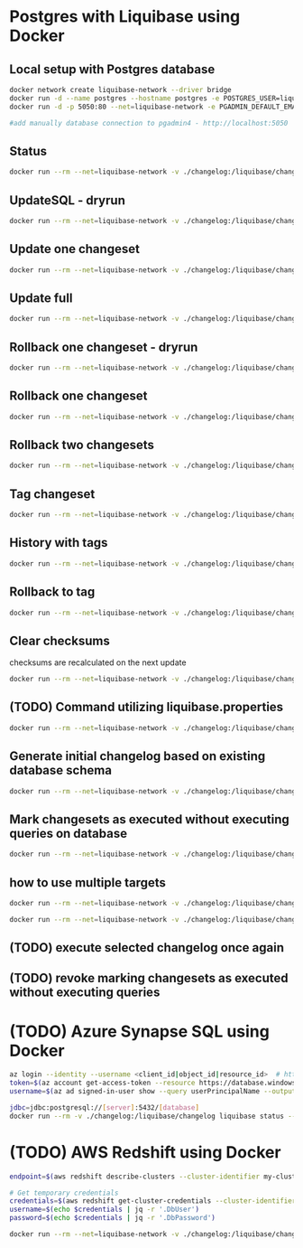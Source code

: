 # Postgres with Liquibase using Docker

## Local setup with Postgres database
```bash
docker network create liquibase-network --driver bridge
docker run -d --name postgres --hostname postgres -e POSTGRES_USER=liquibase_test -e POSTGRES_PASSWORD=liquibase_test -e POSTGRES_DB=liquibase_test -p 5432:5432 --net=liquibase-network postgres:14
docker run -d -p 5050:80 --net=liquibase-network -e PGADMIN_DEFAULT_EMAIL=admin@admin.com -e PGADMIN_DEFAULT_PASSWORD=admin dpage/pgadmin4
```
```bash
#add manually database connection to pgadmin4 - http://localhost:5050
```

## Status
```bash
docker run --rm --net=liquibase-network -v ./changelog:/liquibase/changelog liquibase status --url=jdbc:postgresql://postgres:5432/liquibase_test?currentSchema=public --changelog-file=changelog/changelog.xml --username=liquibase_test --password=liquibase_test
```

## UpdateSQL - dryrun
```bash
docker run --rm --net=liquibase-network -v ./changelog:/liquibase/changelog liquibase updateSQL --url=jdbc:postgresql://postgres:5432/liquibase_test?currentSchema=public --changelog-file=changelog/changelog.xml --username=liquibase_test --password=liquibase_test
```

## Update one changeset
```bash
docker run --rm --net=liquibase-network -v ./changelog:/liquibase/changelog liquibase update-count --count=1 --url=jdbc:postgresql://postgres:5432/liquibase_test?currentSchema=public --changelog-file=changelog/changelog.xml --username=liquibase_test --password=liquibase_test
```

## Update full
```bash
docker run --rm --net=liquibase-network -v ./changelog:/liquibase/changelog liquibase update --url=jdbc:postgresql://postgres:5432/liquibase_test?currentSchema=public --changelog-file=changelog/changelog.xml --username=liquibase_test --password=liquibase_test
```

## Rollback one changeset - dryrun
```bash
docker run --rm --net=liquibase-network -v ./changelog:/liquibase/changelog liquibase rollback-count-sql --count=1 --url=jdbc:postgresql://postgres:5432/liquibase_test?currentSchema=public --changelog-file=changelog/changelog.xml --username=liquibase_test --password=liquibase_test
```

## Rollback one changeset
```bash
docker run --rm --net=liquibase-network -v ./changelog:/liquibase/changelog liquibase rollback-count --count=1 --url=jdbc:postgresql://postgres:5432/liquibase_test?currentSchema=public --changelog-file=changelog/changelog.xml --username=liquibase_test --password=liquibase_test
```

## Rollback two changesets
```bash
docker run --rm --net=liquibase-network -v ./changelog:/liquibase/changelog liquibase rollback-count --count=2 --url=jdbc:postgresql://postgres:5432/liquibase_test?currentSchema=public --changelog-file=changelog/changelog.xml --username=liquibase_test --password=liquibase_test
```

## Tag changeset
```bash
docker run --rm --net=liquibase-network -v ./changelog:/liquibase/changelog liquibase tag --tag=tag1 --url=jdbc:postgresql://postgres:5432/liquibase_test?currentSchema=public --username=liquibase_test --password=liquibase_test
```

## History with tags
```bash
docker run --rm --net=liquibase-network -v ./changelog:/liquibase/changelog liquibase history --url=jdbc:postgresql://postgres:5432/liquibase_test?currentSchema=public --username=liquibase_test --password=liquibase_test
```

## Rollback to tag
```bash
docker run --rm --net=liquibase-network -v ./changelog:/liquibase/changelog -v ./liquibase.properties:/liquibase/liquibase.properties liquibase rollback --url=jdbc:postgresql://postgres:5432/liquibase_test?currentSchema=public --changelog-file=changelog/changelog.xml --username=liquibase_test --password=liquibase_test --tag=tag1
```

## Clear checksums
checksums are recalculated on the next update
```bash
docker run --rm --net=liquibase-network -v ./changelog:/liquibase/changelog liquibase clear-checksums --url=jdbc:postgresql://postgres:5432/liquibase_test?currentSchema=public --username=liquibase_test --password=liquibase_test
```

## (TODO) Command utilizing liquibase.properties
```bash
docker run --rm --net=liquibase-network -v ./changelog:/liquibase/changelog -v ./liquibase.properties:/liquibase/liquibase.properties liquibase status
```

## Generate initial changelog based on existing database schema
```bash
docker run --rm --net=liquibase-network -v ./changelog:/liquibase/changelog liquibase generate-changelog
```

## Mark changesets as executed without executing queries on database
```bash
docker run --rm --net=liquibase-network -v ./changelog:/liquibase/changelog liquibase changelogSync --url=jdbc:postgresql://postgres:5432/liquibase_test?currentSchema=public --changelog-file=changelog/changelog.xml --username=liquibase_test --password=liquibase_test
```

## how to use multiple targets
```bash
docker run --rm --net=liquibase-network -v ./changelog:/liquibase/changelog -v ./liquibase_properties_files:/liquibase/liquibase_properties_files liquibase status --defaultsFile=liquibase_properties_files/TEST-liquibase.properties
```

```bash
docker run --rm --net=liquibase-network -v ./changelog:/liquibase/changelog -v ./liquibase_properties_files:/liquibase/liquibase_properties_files liquibase status --defaultsFile=liquibase_properties_files/PROD-liquibase.properties
```

## (TODO) execute selected changelog once again
## (TODO) revoke marking changesets as executed without executing queries


# (TODO) Azure Synapse SQL using Docker
```bash
az login --identity --username <client_id|object_id|resource_id>  # https://learn.microsoft.com/en-us/cli/azure/authenticate-azure-cli-managed-identity
token=$(az account get-access-token --resource https://database.windows.net/ --query accessToken -o tsv)
username=$(az ad signed-in-user show --query userPrincipalName --output tsv)

jdbc=jdbc:postgresql://[server]:5432/[database]
docker run --rm -v ./changelog:/liquibase/changelog liquibase status --url=$jdbc --changelog-file=changelog/changelog.xml --username=$username --password=$token

```

# (TODO) AWS Redshift using Docker
```bash
endpoint=$(aws redshift describe-clusters --cluster-identifier my-cluster --query 'Clusters[0].Endpoint.Address' --output text)

# Get temporary credentials
credentials=$(aws redshift get-cluster-credentials --cluster-identifier my-cluster --db-user myuser --db-name dev --duration-seconds 120)
username=$(echo $credentials | jq -r '.DbUser')
password=$(echo $credentials | jq -r '.DbPassword')

docker run --rm --net=liquibase-network -v ./changelog:/liquibase/changelog liquibase status --url=jdbc:redshift://$endpoint:5439/dev --changelog-file=changelog/changelog.xml --username=$username --password=$password
```